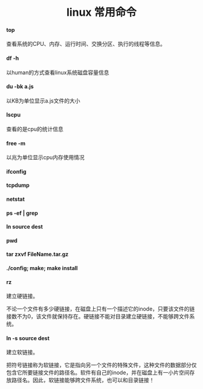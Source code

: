 <h1 align="center"> linux 常用命令 </h1>

#### top

查看系统的CPU、内存、运行时间、交换分区、执行的线程等信息。

#### df -h

以human的方式查看linux系统磁盘容量信息

#### du -bk a.js

以KB为单位显示a.js文件的大小

#### lscpu

查看的是cpu的统计信息

#### free -m

以兆为单位显示cpu内存使用情况

#### ifconfig

#### tcpdump

#### netstat

#### ps -ef | grep

#### ln source dest

#### pwd

#### tar zxvf FileName.tar.gz

#### ./config; make; make install

#### rz

建立硬链接。

不论一个文件有多少硬链接，在磁盘上只有一个描述它的inode，只要该文件的链接数不为0，该文件就保持存在。硬链接不能对目录建立硬链接，不能够跨文件系统。

#### ln -s source dest

建立软链接。

把符号链接称为软链接，它是指向另一个文件的特殊文件，这种文件的数据部分仅包含它所要链接文件的路径名。软件有自己的inode，并在磁盘上有一小片空间存放路径名。因此，软链接能够跨文件系统，也可以和目录链接！


